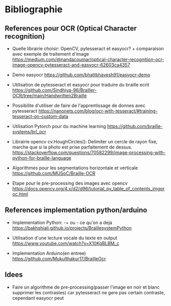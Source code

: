 # Bibliographie

## References pour OCR (Optical Character recognition)

- Quelle librairie choisir: OpenCV, pytesseract et easyocr? + comparaison avec exemple de traitement d'image <https://medium.com/@nandacoumar/optical-character-recognition-ocr-image-opencv-pytesseract-and-easyocr-62603ca4357>

- Demo easyocr <https://github.com/bhattbhavesh91/easyocr-demo>

- Utilisation de pytesseract et easyocr pour traduire du braille ecrit <https://github.com/Sindhiya-96/Brailler-OCR/tree/main/Handwritten2Braille>

- Possibilite d'utiliser de faire de l'apprentissage de donnes avec pytesseract <https://nanonets.com/blog/ocr-with-tesseract/#training-tesseract-on-custom-data>

- Utilisation Pytorch pour du machine learning <https://github.com/braille-systems/brl_ocr>

- Librairie opencv cv.HoughCircles(): Delimiter un cercle de rayon fixe, marche que si la photo est prise parfaitement de dessus. <https://stackoverflow.com/questions/70582299/image-processing-with-python-for-braille-language>

- Algorithmes pour les segmentations horizontale et verticale <https://github.com/MUSoC/Braille-OCR>

- Etape pour le pre-processing des images avec opencv <https://docs.opencv.org/4.x/d2/d96/tutorial_py_table_of_contents_imgproc.html>

## References implementation python/arduino

- Implementation Python: -+ ou - ce qu'on a deja <https://bakhshiali.github.io/projects/BraillesystemPython>

- Utilisation d'une lecture vocale du texte en output <https://www.youtube.com/watch?v=X10KgBLBM_c>

- Implementation Arduino(en entree) <https://github.com/Mukulthakur17/BrailleOcr>

## Idees

- Faire un algorithme de pre-processing(passer l'image en noir et blanc supprimer les contrastes) car pytesseract ne gere pas certain contraste, cependant easyocr peut
